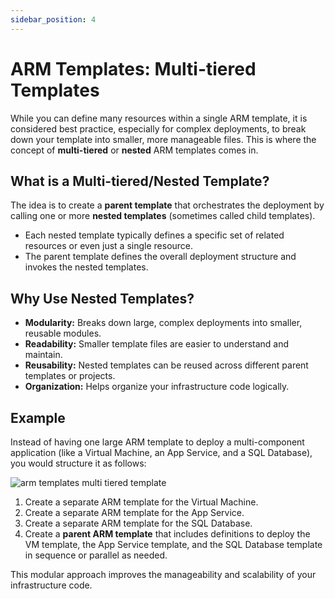 ```yaml
---
sidebar_position: 4
---
```


# ARM Templates: Multi-tiered Templates

While you can define many resources within a single ARM template, it is considered best practice, especially for complex deployments, to break down your template into smaller, more manageable files. This is where the concept of **multi-tiered** or **nested** ARM templates comes in.

## What is a Multi-tiered/Nested Template?

The idea is to create a **parent template** that orchestrates the deployment by calling one or more **nested templates** (sometimes called child templates).

*   Each nested template typically defines a specific set of related resources or even just a single resource.
*   The parent template defines the overall deployment structure and invokes the nested templates.

## Why Use Nested Templates?

*   **Modularity:** Breaks down large, complex deployments into smaller, reusable modules.
*   **Readability:** Smaller template files are easier to understand and maintain.
*   **Reusability:** Nested templates can be reused across different parent templates or projects.
*   **Organization:** Helps organize your infrastructure code logically.

## Example

Instead of having one large ARM template to deploy a multi-component application (like a Virtual Machine, an App Service, and a SQL Database), you would structure it as follows:

<div>
  <img src={require('@site/static/img/develop-azure-compute-solutions/arm-templates-multi-tiered-template.png').default} alt="arm templates multi tiered template" />
</div>

1.  Create a separate ARM template for the Virtual Machine.
2.  Create a separate ARM template for the App Service.
3.  Create a separate ARM template for the SQL Database.
4.  Create a **parent ARM template** that includes definitions to deploy the VM template, the App Service template, and the SQL Database template in sequence or parallel as needed.

This modular approach improves the manageability and scalability of your infrastructure code.
